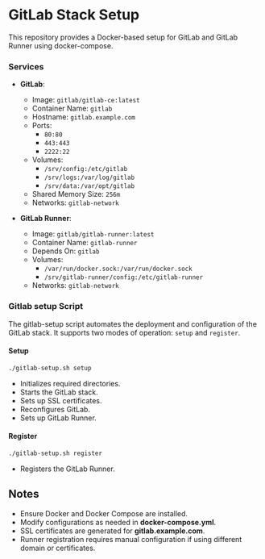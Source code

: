 # GitLab Stack Setup

This repository provides a Docker-based setup for GitLab and GitLab Runner using docker-compose.


### Services

- **GitLab**: 
  - Image: `gitlab/gitlab-ce:latest`
  - Container Name: `gitlab`
  - Hostname: `gitlab.example.com`
  - Ports:
    - `80:80`
    - `443:443`
    - `2222:22`
  - Volumes:
    - `/srv/config:/etc/gitlab`
    - `/srv/logs:/var/log/gitlab`
    - `/srv/data:/var/opt/gitlab`
  - Shared Memory Size: `256m`
  - Networks: `gitlab-network`

- **GitLab Runner**: 
  - Image: `gitlab/gitlab-runner:latest`
  - Container Name: `gitlab-runner`
  - Depends On: `gitlab`
  - Volumes:
    - `/var/run/docker.sock:/var/run/docker.sock`
    - `/srv/gitlab-runner/config:/etc/gitlab-runner`
  - Networks: `gitlab-network`

### Gitlab setup Script

The gitlab-setup script automates the deployment and configuration of the GitLab stack. It supports two modes of operation: `setup` and `register`.

#### Setup

```bash
./gitlab-setup.sh setup
```

- Initializes required directories.
- Starts the GitLab stack.
- Sets up SSL certificates.
- Reconfigures GitLab.
- Sets up GitLab Runner.

#### Register

```bash
./gitlab-setup.sh register
```

- Registers the GitLab Runner.

## Notes

- Ensure Docker and Docker Compose are installed.
- Modify configurations as needed in **docker-compose.yml**.
- SSL certificates are generated for **gitlab.example.com**.
- Runner registration requires manual configuration if using different domain or certificates.
